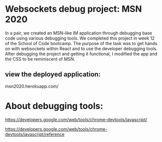 # Websockets debug project: MSN 2020
In a pair, we created an MSN-like IM application through debugging base code using various debugging tools.
We completed this project in week 12 of the School of Code bootcamp. 
The purpose of the task was to get hands on with websockets within React and to use the developer debugging tools.
After debugging the project and getting it functional, I modified the app and the CSS to be reminiscent of MSN.

## view the deployed application:
msn2020.herokuapp.com/ 


# About debugging tools:

https://developers.google.com/web/tools/chrome-devtools/javascript/

https://developers.google.com/web/tools/chrome-devtools/javascript/reference
